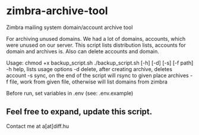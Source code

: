 # zimbra-archive-tool
Zimbra mailing system domain/account archive tool

For archiving unused domains. We had a lot of domains, accounts, which were unused on our server. This script lists distribution lists, accounts for domain and archives is. Also can delete accounts and domain.

Usage:
chmod +x backup_script.sh
./backup_script.sh [-h] [-d] [-s] [-f path]
-h	help, lists usage options
-d	delete, after creating archive, deletes account
-s	sync, on the end of the script will rsync to given place archives
-f	file, work from given file, otherwise will list domains from zimbra

Before run, set variables in .env (see: .env.example)

## Feel free to expand, update this script.
Contact me at a[at]diff.hu
